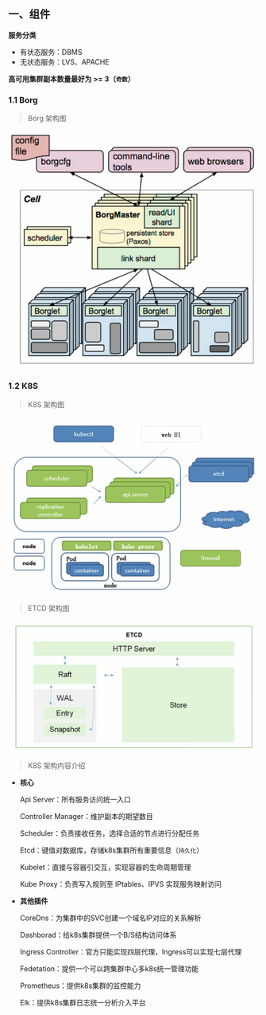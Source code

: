 ## 一、组件

**服务分类**

* 有状态服务：DBMS
* 无状态服务：LVS、APACHE



**高可用集群副本数量最好为 >= 3（`奇数`）**



### 1.1 Borg

> Borg 架构图

![image-20211216225525833](01-组件.assets/image-20211216225525833.png)



### 1.2 K8S

> K8S 架构图

![image-20211216231415010](01-组件.assets/image-20211216231415010.png)



> ETCD 架构图

![image-20211216232048007](01-组件.assets/image-20211216232048007.png)



> K8S 架构内容介绍

* **核心**

  Api Server：所有服务访问统一入口

  Controller Manager：维护副本的期望数目

  Scheduler：负责接收任务，选择合适的节点进行分配任务

  Etcd：键值对数据库，存储k8s集群所有重要信息（`持久化`）

  Kubelet：直接与容器引交互，实现容器的生命周期管理

  Kube Proxy：负责写入规则至 IPtables、IPVS 实现服务映射访问

* **其他插件**

  CoreDns：为集群中的SVC创建一个域名IP对应的关系解析

  Dashborad：给k8s集群提供一个B/S结构访问体系

  Ingress Controller：官方只能实现四层代理，Ingress可以实现七层代理

  Fedetation：提供一个可以跨集群中心多k8s统一管理功能

  Prometheus：提供k8s集群的监控能力

  Elk：提供k8s集群日志统一分析介入平台